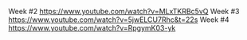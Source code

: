 Week #2 https://www.youtube.com/watch?v=MLxTKRBc5vQ
Week #3 https://www.youtube.com/watch?v=5jwELCU7Rhc&t=22s
Week #4 https://www.youtube.com/watch?v=RpgymK03-yk

